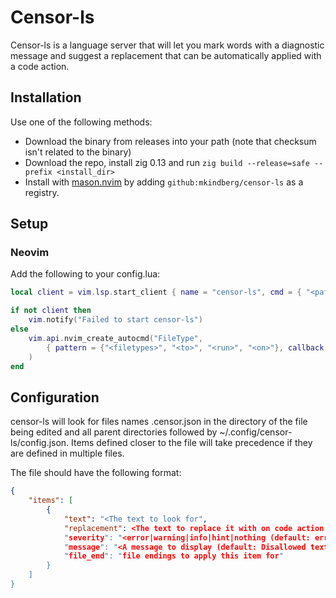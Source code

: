 # Censor-ls

Censor-ls is a language server that will let you mark words with a diagnostic message and suggest a replacement that can be automatically applied with a code action.

## Installation

Use one of the following methods:
* Download the binary from releases into your path (note that checksum isn't related to the binary)
* Download the repo, install zig 0.13 and run `zig build --release=safe --prefix <install_dir>`
* Install with [mason.nvim](https://github.com/williamboman/mason.nvim) by adding `github:mkindberg/censor-ls` as a registry.

## Setup

### Neovim

Add the following to your config.lua:

```lua
local client = vim.lsp.start_client { name = "censor-ls", cmd = { "<path_to_censor-ls>" }, }

if not client then
    vim.notify("Failed to start censor-ls")
else
    vim.api.nvim_create_autocmd("FileType",
        { pattern = {"<filetypes>", "<to>", "<run>", "<on>"}, callback = function() vim.lsp.buf_attach_client(0, client) end }
    )
end
```

## Configuration

censor-ls will look for files names .censor.json in the directory of the file being edited and all parent directories followed by ~/.config/censor-ls/config.json. Items defined closer to the file will take precedence if they are defined in multiple files.

The file should have the following format:
```json
{
    "items": [
        {
            "text": "<The text to look for",
            "replacement": <The text to replace it with on code action (optional)>",
            "severity": "<error|warning|info|hint|nothing (default: error)>",
            "message": "<A message to display (default: Disallowed text found)>",
            "file_end": "file endings to apply this item for"
        }
    ]
}
```

